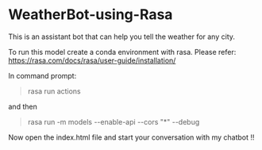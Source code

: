 # WeatherBot-using-Rasa
This is an assistant bot that can help you tell the weather for any city.

To run this model create a conda environment with rasa.
Please refer: https://rasa.com/docs/rasa/user-guide/installation/ 

In command prompt:

> rasa run actions

and then

> rasa run -m models --enable-api --cors "*" --debug

Now open the index.html file and start your conversation with my chatbot !!
